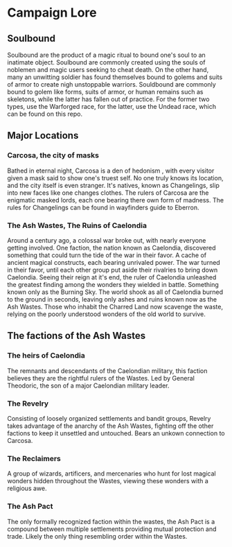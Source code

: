 # Campaign Lore

## Soulbound

Soulbound are the product of a magic ritual to bound one's soul to an inatimate object.
Soulbound are commonly created using the souls of noblemen and magic users seeking to cheat death.
On the other hand, many an unwitting soldier has found themselves bound to golems and suits of armor to create nigh unstoppable warriors.
Souldbound are commonly bound to golem like forms, suits of armor, or human remains such as skeletons, while the latter has fallen out of practice.
For the former two types, use the Warforged race, for the latter, use the 
Undead race, which can be found on this repo.

## Major Locations

### Carcosa, the city of masks

Bathed in eternal night, Carcosa is a den of hedonism , with every visitor given a mask said to show one's truest self.
No one truly knows its location, and the city itself is even stranger. It's natives, known as Changelings, slip into new faces like one changes clothes.
The rulers of Carcosa are the enigmatic masked lords, each one bearing there own form of madness. 
The rules for Changelings can be found in wayfinders guide to Eberron.

### The Ash Wastes, The Ruins of Caelondia

Around a century ago, a colossal war broke out, with nearly everyone getting involved. One faction, the nation known as Caelondia, discovered something that could turn the tide of the war in their favor. A cache of ancient magical constructs, each bearing unrivaled power. The war turned in their favor, until each other group put aside their rivalries to bring down Caelondia. Seeing their reign at it's end, the ruler of Caelondia unleashed the greatest finding among the wonders they wielded in battle. Something known only as the Burning Sky. The world shook as all of Caelondia burned to the ground in seconds, leaving only ashes and ruins known now as the Ash Wastes. Those who inhabit the Charred Land now scavenge the waste, relying on the poorly understood wonders of the old world to survive.

## The factions of the Ash Wastes

### The heirs of Caelondia

The remnants and descendants of the Caelondian military, this faction believes they are the rightful rulers of the Wastes. Led by General Theodoric, the son of a major Caelondian military leader.

### The Revelry

Consisting of loosely organized settlements and bandit groups, Revelry takes advantage of the anarchy of the Ash Wastes, fighting off the other factions to keep it unsettled and untouched. Bears an unkown connection to Carcosa.

### The Reclaimers

A group of wizards, artificers, and mercenaries who hunt for lost magical wonders hidden throughout the Wastes, viewing these wonders with a religious awe.

### The Ash Pact

The only formally recognized faction within the wastes, the Ash Pact is a compound between multiple settlements providing mutual protection and trade. Likely the only thing resembling order within the Wastes.
